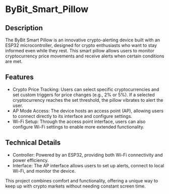 # ByBit_Smart_Pillow

## Description
The ByBit Smart Pillow is an innovative crypto-alerting device built with an ESP32 microcontroller, designed for crypto enthusiasts who want to stay informed even while they rest. This smart pillow allows users to monitor cryptocurrency price movements and receive alerts when certain conditions are met.

## Features
 - Crypto Price Tracking: Users can select specific cryptocurrencies and set custom triggers for price changes (e.g., 2% or 5%). If a selected cryptocurrency reaches the set threshold, the pillow vibrates to alert the user.
 - AP Mode Access: The device hosts an access point (AP), allowing users to connect directly to its interface and configure settings.
 - Wi-Fi Setup: Through the access point interface, users can also configure Wi-Fi settings to enable more extended functionality.

## Technical Details
 - Controller: Powered by an ESP32, providing both Wi-Fi connectivity and power efficiency.
 - Interface: The AP interface allows users to set up alerts, connect to local Wi-Fi, and monitor the device.

This project combines comfort and functionality, offering a unique way to keep up with crypto markets without needing constant screen time.
